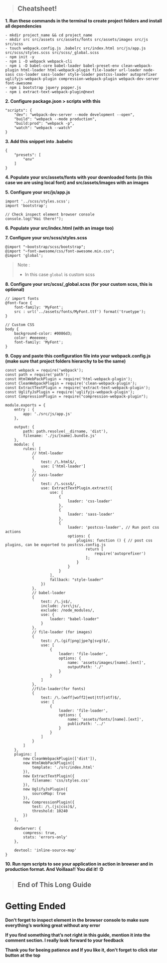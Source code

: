 > ## **Cheatsheet!**

**1. Run these commands in the terminal to create project folders and install all dependencies**

    - mkdir project_name && cd project_name
    - mkdir src src/assets src/assets/fonts src/assets/images src/js src/scss
    - touch webpack.config.js .babelrc src/index.html src/js/app.js src/scss/styles.scss src/scss/_global.scss
    - npm init -y
    - npm i -D webpack webpack-cli
    - npm i -D babel-core babel-loader babel-preset-env clean-webpack-plugin html-loader html-webpack-plugin file-loader url-loader node-sass css-loader sass-loader style-loader postcss-loader autoprefixer uglifyjs-webpack-plugin compression-webpack-plugin webpack-dev-server font-awesome
    - npm i bootstrap jquery popper.js
    - npm i extract-text-webpack-plugin@next

**2. Configure package.json > scripts with this**

    "scripts": {
        "dev": "webpack-dev-server --mode development --open",
        "build": "webpack --mode production",
        "build:prod": "webpack -p",
        "watch": "webpack --watch"
    }

**3. Add this snippet into .babelrc**

    {
        "presets": [
            "env"
        ]
    }

**4. Populate your src/assets/fonts with your downloaded fonts (in this case we are using local font) and src/assets/images with an images**

**5. Configure your src/js/app.js**

    import '../scss/styles.scss';
    import 'bootstrap';

    // Check inspect element browser console
    console.log("Hai there!");

**6. Populate your src/index.html (with an image too)**

**7. Configure your src/scss/styles.scss**

    @import "~bootstrap/scss/bootstrap";
    @import "~font-awesome/css/font-awesome.min.css";
    @import 'global';

> Note :
> - In this case `global` is custom scss

**8. Configure your src/scss/_global.scss (for your custom scss, this is optional)**

    // import fonts
    @font-face {
        font-family: 'MyFont';
        src : url('../assets/fonts/MyFont.ttf') format('truetype');
    }

    // Custom CSS
    body {
        background-color: #0086d3;
        color: #eeeeee;
        font-family: 'MyFont';
    }

**9. Copy and paste this configuration file into your webpack.config.js (make sure that project folders hierarchy to be the same)**

    const webpack = require('webpack');
    const path = require('path');
    const HtmlWebPackPlugin = require('html-webpack-plugin');
    const CleanWebpackPlugin = require('clean-webpack-plugin');
    const ExtractTextPlugin = require('extract-text-webpack-plugin');
    const UglifyJsPlugin = require('uglifyjs-webpack-plugin');
    const CompressionPlugin = require("compression-webpack-plugin");

    module.exports = {
        entry : {
            app: './src/js/app.js'
        },

        output: {
            path: path.resolve(__dirname, 'dist'),
            filename: './js/[name].bundle.js'
        },
        module: {
            rules: [
                // html-loader
                { 
                    test: /\.html$/, 
                    use: ['html-loader'] 
                },
                // sass-loader
                {
                    test: /\.scss$/,
                    use: ExtractTextPlugin.extract({
                        use: [
                            {
                                loader: 'css-loader'
                            }, 
                            {
                                loader: 'sass-loader'
                            },
                            {
                                loader: 'postcss-loader', // Run post css actions
                                options: {
                                    plugins: function () { // post css plugins, can be exported to postcss.config.js
                                        return [
                                            require('autoprefixer')
                                        ];
                                    }
                                }
                            }
                        ],
                        fallback: "style-loader"
                    })
                },
                // babel-loader
                {
                    test: /\.js$/,
                    include: /src\js/,
                    exclude: /node_modules/,
                    use: {
                        loader: "babel-loader"
                    }
                },
                // file-loader (for images)
                {
                    test: /\.(gif|png|jpe?g|svg)$/,
                    use: [
                        {
                            loader: 'file-loader',
                            options: {
                                name: 'assets/images/[name].[ext]',
                                outputPath: './'
                            }
                        }
                    ]
                },
                //file-loader(for fonts)
                {
                    test: /\.(woff|woff2|eot|ttf|otf)$/,
                    use: [
                        {
                            loader: 'file-loader',
                            options: {
                                name: 'assets/fonts/[name].[ext]',
                                publicPath: '../'
                            }
                        }
                    ]
                }
            ]
        },
        plugins: [
            new CleanWebpackPlugin(['dist']),
            new HtmlWebPackPlugin({
                template: './src/index.html'
            }),
            new ExtractTextPlugin({
                filename: 'css/styles.css'
            }),
            new UglifyJsPlugin({
                sourceMap: true
            }),
            new CompressionPlugin({
                test: /\.(js|css)$/,
                threshold: 10240
            })
        ],

        devServer: {
            compress: true,
            stats: 'errors-only'
        },
    
        devtool: 'inline-source-map'
    }

**10. Run npm scripts to see your application in action in browser and in production format. And Voillaaa!! You did it! :D**

> ## **End of This Long Guide**

# Getting Ended

**Don’t forget to inspect element in the browser console to make sure everything’s working great without any error**

**If you find something that’s not right in this guide, mention it into the comment section. I really look forward to your feedback**

**Thank you for beeing patience and If you like it, don't forget to click star button at the top**
